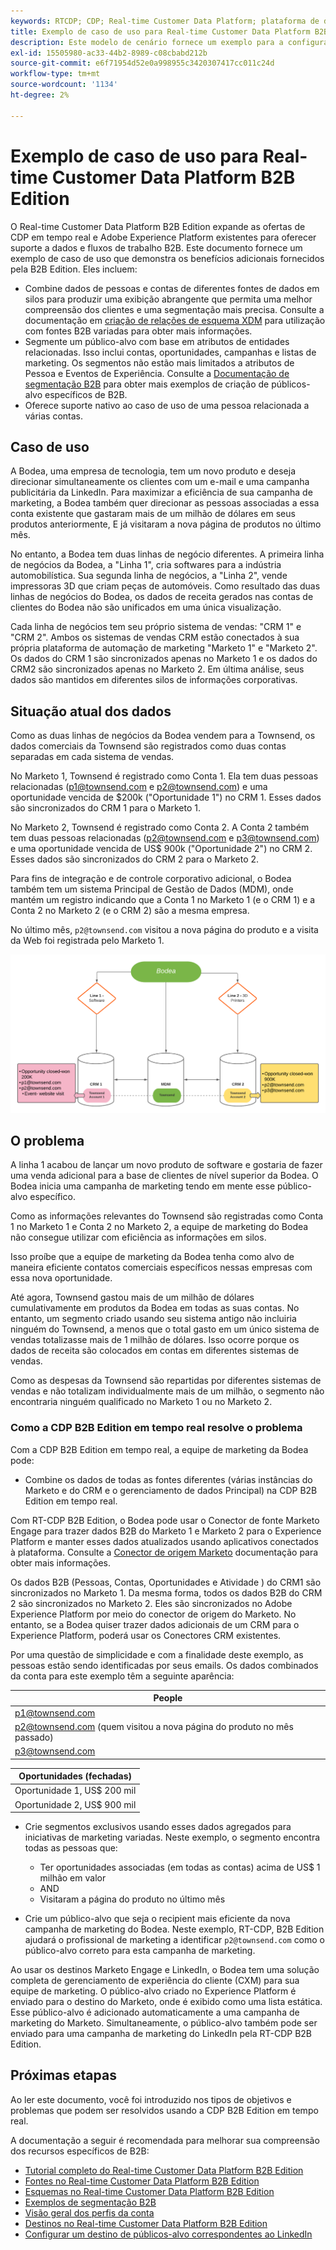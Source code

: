 ```yaml
---
keywords: RTCDP; CDP; Real-time Customer Data Platform; plataforma de dados do cliente em tempo real; cdp em tempo real; cdp; rtcdp
title: Exemplo de caso de uso para Real-time Customer Data Platform B2B Edition
description: Este modelo de cenário fornece um exemplo para a configuração da sua implementação do Real-time Customer Data Platform B2B Edition.
exl-id: 15505980-ac33-44b2-8989-c08cbabd212b
source-git-commit: e6f71954d52e0a998955c3420307417cc011c24d
workflow-type: tm+mt
source-wordcount: '1134'
ht-degree: 2%

---
```


# Exemplo de caso de uso para Real-time Customer Data Platform B2B Edition

O Real-time Customer Data Platform B2B Edition expande as ofertas de CDP em tempo real e Adobe Experience Platform existentes para oferecer suporte a dados e fluxos de trabalho B2B. Este documento fornece um exemplo de caso de uso que demonstra os benefícios adicionais fornecidos pela B2B Edition. Eles incluem:

- Combine dados de pessoas e contas de diferentes fontes de dados em silos para produzir uma exibição abrangente que permita uma melhor compreensão dos clientes e uma segmentação mais precisa. Consulte a documentação em [criação de relações de esquema XDM](./schemas/b2b.md) para utilização com fontes B2B variadas para obter mais informações.
- Segmente um público-alvo com base em atributos de entidades relacionadas. Isso inclui contas, oportunidades, campanhas e listas de marketing. Os segmentos não estão mais limitados a atributos de Pessoa e Eventos de Experiência. Consulte a [Documentação de segmentação B2B](./segmentation/b2b.md) para obter mais exemplos de criação de públicos-alvo específicos de B2B.
- Oferece suporte nativo ao caso de uso de uma pessoa relacionada a várias contas.

## Caso de uso

A Bodea, uma empresa de tecnologia, tem um novo produto e deseja direcionar simultaneamente os clientes com um e-mail e uma campanha publicitária da LinkedIn. Para maximizar a eficiência de sua campanha de marketing, a Bodea também quer direcionar as pessoas associadas a essa conta existente que gastaram mais de um milhão de dólares em seus produtos anteriormente, E já visitaram a nova página de produtos no último mês.

No entanto, a Bodea tem duas linhas de negócio diferentes. A primeira linha de negócios da Bodea, a &quot;Linha 1&quot;, cria softwares para a indústria automobilística. Sua segunda linha de negócios, a &quot;Linha 2&quot;, vende impressoras 3D que criam peças de automóveis. Como resultado das duas linhas de negócios do Bodea, os dados de receita gerados nas contas de clientes do Bodea não são unificados em uma única visualização.

Cada linha de negócios tem seu próprio sistema de vendas: &quot;CRM 1&quot; e &quot;CRM 2&quot;. Ambos os sistemas de vendas CRM estão conectados à sua própria plataforma de automação de marketing &quot;Marketo 1&quot; e &quot;Marketo 2&quot;. Os dados do CRM 1 são sincronizados apenas no Marketo 1 e os dados do CRM2 são sincronizados apenas no Marketo 2. Em última análise, seus dados são mantidos em diferentes silos de informações corporativas.

## Situação atual dos dados

Como as duas linhas de negócios da Bodea vendem para a Townsend, os dados comerciais da Townsend são registrados como duas contas separadas em cada sistema de vendas.

No Marketo 1, Townsend é registrado como Conta 1. Ela tem duas pessoas relacionadas (p1@townsend.com e p2@townsend.com) e uma oportunidade vencida de $200k (&quot;Oportunidade 1&quot;) no CRM 1. Esses dados são sincronizados do CRM 1 para o Marketo 1.

No Marketo 2, Townsend é registrado como Conta 2. A Conta 2 também tem duas pessoas relacionadas (p2@townsend.com e p3@townsend.com) e uma oportunidade vencida de US$ 900k (&quot;Oportunidade 2&quot;) no CRM 2. Esses dados são sincronizados do CRM 2 para o Marketo 2.

Para fins de integração e de controle corporativo adicional, o Bodea também tem um sistema Principal de Gestão de Dados (MDM), onde mantém um registro indicando que a Conta 1 no Marketo 1 (e o CRM 1) e a Conta 2 no Marketo 2 (e o CRM 2) são a mesma empresa.

No último mês, `p2@townsend.com` visitou a nova página do produto e a visita da Web foi registrada pelo Marketo 1.

![diagrama de informações da conta](./assets/account-info.png)

## O problema

A linha 1 acabou de lançar um novo produto de software e gostaria de fazer uma venda adicional para a base de clientes de nível superior da Bodea. O Bodea inicia uma campanha de marketing tendo em mente esse público-alvo específico.

Como as informações relevantes do Townsend são registradas como Conta 1 no Marketo 1 e Conta 2 no Marketo 2, a equipe de marketing do Bodea não consegue utilizar com eficiência as informações em silos.

Isso proíbe que a equipe de marketing da Bodea tenha como alvo de maneira eficiente contatos comerciais específicos nessas empresas com essa nova oportunidade.

Até agora, Townsend gastou mais de um milhão de dólares cumulativamente em produtos da Bodea em todas as suas contas. No entanto, um segmento criado usando seu sistema antigo não incluiria ninguém do Townsend, a menos que o total gasto em um único sistema de vendas totalizasse mais de 1 milhão de dólares. Isso ocorre porque os dados de receita são colocados em contas em diferentes sistemas de vendas.

Como as despesas da Townsend são repartidas por diferentes sistemas de vendas e não totalizam individualmente mais de um milhão, o segmento não encontraria ninguém qualificado no Marketo 1 ou no Marketo 2.

### Como a CDP B2B Edition em tempo real resolve o problema

Com a CDP B2B Edition em tempo real, a equipe de marketing da Bodea pode:

- Combine os dados de todas as fontes diferentes (várias instâncias do Marketo e do CRM e o gerenciamento de dados Principal) na CDP B2B Edition em tempo real.

Com RT-CDP B2B Edition, o Bodea pode usar o Conector de fonte Marketo Engage para trazer dados B2B do Marketo 1 e Marketo 2 para o Experience Platform e manter esses dados atualizados usando aplicativos conectados à plataforma. Consulte a [Conector de origem Marketo](../sources/connectors/adobe-applications/marketo/marketo.md) documentação para obter mais informações.

Os dados B2B (Pessoas, Contas, Oportunidades e Atividade ) do CRM1 são sincronizados no Marketo 1. Da mesma forma, todos os dados B2B do CRM 2 são sincronizados no Marketo 2. Eles são sincronizados no Adobe Experience Platform por meio do conector de origem do Marketo. No entanto, se a Bodea quiser trazer dados adicionais de um CRM para o Experience Platform, poderá usar os Conectores CRM existentes.

Por uma questão de simplicidade e com a finalidade deste exemplo, as pessoas estão sendo identificadas por seus emails. Os dados combinados da conta para este exemplo têm a seguinte aparência:

| People |
|---|
| p1@townsend.com |
| p2@townsend.com (quem visitou a nova página do produto no mês passado) |
| p3@townsend.com |

| Oportunidades (fechadas) |
|---|
| Oportunidade 1, US$ 200 mil |
| Oportunidade 2, US$ 900 mil |

- Crie segmentos exclusivos usando esses dados agregados para iniciativas de marketing variadas. Neste exemplo, o segmento encontra todas as pessoas que:

   - Ter oportunidades associadas (em todas as contas) acima de US$ 1 milhão em valor
   - AND
   - Visitaram a página do produto no último mês

- Crie um público-alvo que seja o recipient mais eficiente da nova campanha de marketing do Bodea. Neste exemplo, RT-CDP, B2B Edition ajudará o profissional de marketing a identificar `p2@townsend.com` como o público-alvo correto para esta campanha de marketing.

Ao usar os destinos Marketo Engage e LinkedIn, o Bodea tem uma solução completa de gerenciamento de experiência do cliente (CXM) para sua equipe de marketing. O público-alvo criado no Experience Platform é enviado para o destino do Marketo, onde é exibido como uma lista estática. Esse público-alvo é adicionado automaticamente a uma campanha de marketing do Marketo. Simultaneamente, o público-alvo também pode ser enviado para uma campanha de marketing do LinkedIn pela RT-CDP B2B Edition.

## Próximas etapas

Ao ler este documento, você foi introduzido nos tipos de objetivos e problemas que podem ser resolvidos usando a CDP B2B Edition em tempo real.

A documentação a seguir é recomendada para melhorar sua compreensão dos recursos específicos de B2B:

- [Tutorial completo do Real-time Customer Data Platform B2B Edition](./b2b-tutorial.md)
- [Fontes no Real-time Customer Data Platform B2B Edition](./sources/b2b.md)
- [Esquemas no Real-time Customer Data Platform B2B Edition](./schemas/b2b.md)
- [Exemplos de segmentação B2B](./segmentation/b2b.md)
- [Visão geral dos perfis da conta](./accounts/account-profile-overview.md)
- [Destinos no Real-time Customer Data Platform B2B Edition](./destinations/b2b.md)
- [Configurar um destino de públicos-alvo correspondentes ao LinkedIn](../destinations/catalog/social/linkedin.md)
